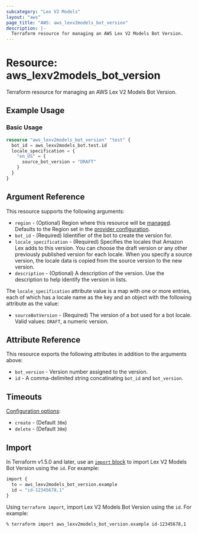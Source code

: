 ```yaml
---
subcategory: "Lex V2 Models"
layout: "aws"
page_title: "AWS: aws_lexv2models_bot_version"
description: |-
  Terraform resource for managing an AWS Lex V2 Models Bot Version.
---
```


# Resource: aws_lexv2models_bot_version

Terraform resource for managing an AWS Lex V2 Models Bot Version.

## Example Usage

### Basic Usage

```terraform
resource "aws_lexv2models_bot_version" "test" {
  bot_id = aws_lexv2models_bot.test.id
  locale_specification = {
    "en_US" = {
      source_bot_version = "DRAFT"
    }
  }
}
```

## Argument Reference

This resource supports the following arguments:

* `region` - (Optional) Region where this resource will be [managed](https://docs.aws.amazon.com/general/latest/gr/rande.html#regional-endpoints). Defaults to the Region set in the [provider configuration](https://registry.terraform.io/providers/hashicorp/aws/latest/docs#aws-configuration-reference).
* `bot_id` - (Required) Idientifier of the bot to create the version for.
* `locale_specification` - (Required) Specifies the locales that Amazon Lex adds to this version. You can choose the draft version or any other previously published version for each locale. When you specify a source version, the locale data is copied from the source version to the new version.
* `description` - (Optional) A description of the version. Use the description to help identify the version in lists.

The `locale_specification` attribute value is a map with one or more entries, each of which has a locale name as the key and an object with the following attribute as the value:
  * `sourceBotVersion` - (Required) The version of a bot used for a bot locale. Valid values: `DRAFT`, a numeric version.

## Attribute Reference

This resource exports the following attributes in addition to the arguments above:

* `bot_version` - Version number assigned to the version.
* `id` - A comma-delimited string concatinating `bot_id` and `bot_version`.

## Timeouts

[Configuration options](https://developer.hashicorp.com/terraform/language/resources/syntax#operation-timeouts):

* `create` - (Default `30m`)
* `delete` - (Default `30m`)

## Import

In Terraform v1.5.0 and later, use an [`import` block](https://developer.hashicorp.com/terraform/language/import) to import Lex V2 Models Bot Version using the `id`. For example:

```terraform
import {
  to = aws_lexv2models_bot_version.example
  id = "id-12345678,1"
}
```

Using `terraform import`, import Lex V2 Models Bot Version using the `id`. For example:

```console
% terraform import aws_lexv2models_bot_version.example id-12345678,1
```
